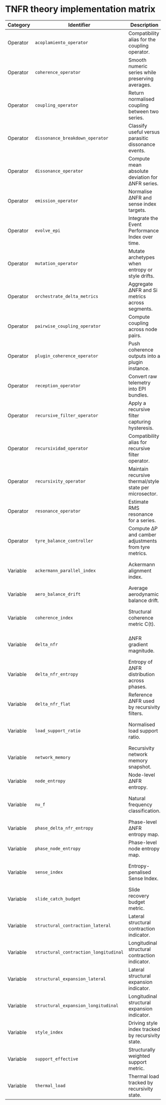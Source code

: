 # TNFR theory implementation matrix

| Category | Identifier | Description | Core references | Tests references |
| --- | --- | --- | --- | --- |
| Operator | `acoplamiento_operator` | Compatibility alias for the coupling operator. | src/tnfr_lfs/core/__init__.py<br />src/tnfr_lfs/core/operators.py | tests/test_core_operators.py |
| Operator | `coherence_operator` | Smooth numeric series while preserving averages. | src/tnfr_lfs/core/__init__.py<br />src/tnfr_lfs/core/operators.py | tests/plugins/test_interfaces.py<br />tests/plugins/test_plugin_integration.py<br />tests/plugins/test_registry.py<br />(+2 more) |
| Operator | `coupling_operator` | Return normalised coupling between two series. | src/tnfr_lfs/core/__init__.py<br />src/tnfr_lfs/core/operators.py | tests/test_acceptance_pipeline.py<br />tests/test_core_operators.py |
| Operator | `dissonance_breakdown_operator` | Classify useful versus parasitic dissonance events. | src/tnfr_lfs/core/__init__.py<br />src/tnfr_lfs/core/operators.py | tests/test_core_interfaces.py<br />tests/test_core_operators.py |
| Operator | `dissonance_operator` | Compute mean absolute deviation for ΔNFR series. | src/tnfr_lfs/core/__init__.py<br />src/tnfr_lfs/core/operators.py | tests/test_core_operators.py |
| Operator | `emission_operator` | Normalise ΔNFR and sense index targets. | src/tnfr_lfs/core/__init__.py<br />src/tnfr_lfs/core/operators.py | tests/helpers/plugins.py<br />tests/plugins/test_interfaces.py<br />tests/plugins/test_manager.py<br />(+2 more) |
| Operator | `evolve_epi` | Integrate the Event Performance Index over time. | src/tnfr_lfs/core/__init__.py<br />src/tnfr_lfs/core/epi.py<br />src/tnfr_lfs/core/operators.py | tests/test_core_operators.py |
| Operator | `mutation_operator` | Mutate archetypes when entropy or style drifts. | src/tnfr_lfs/core/__init__.py<br />src/tnfr_lfs/core/operators.py<br />src/tnfr_lfs/core/segmentation.py | tests/test_acceptance_pipeline.py<br />tests/test_core_operators.py |
| Operator | `orchestrate_delta_metrics` | Aggregate ΔNFR and Si metrics across segments. | src/tnfr_lfs/core/__init__.py<br />src/tnfr_lfs/core/operators.py | tests/test_acceptance_pipeline.py<br />tests/test_cli.py<br />tests/test_core_operators.py |
| Operator | `pairwise_coupling_operator` | Compute coupling across node pairs. | src/tnfr_lfs/core/operators.py | tests/test_core_operators.py |
| Operator | `plugin_coherence_operator` | Push coherence outputs into a plugin instance. | src/tnfr_lfs/core/operators.py | tests/plugins/test_plugin_integration.py |
| Operator | `reception_operator` | Convert raw telemetry into EPI bundles. | src/tnfr_lfs/core/__init__.py<br />src/tnfr_lfs/core/operators.py | tests/plugins/test_registry.py<br />tests/test_acceptance_pipeline.py<br />tests/test_core_operators.py |
| Operator | `recursive_filter_operator` | Apply a recursive filter capturing hysteresis. | src/tnfr_lfs/core/__init__.py<br />src/tnfr_lfs/core/operators.py | tests/test_acceptance_pipeline.py<br />tests/test_core_operators.py |
| Operator | `recursividad_operator` | Compatibility alias for recursive filter operator. | src/tnfr_lfs/core/__init__.py<br />src/tnfr_lfs/core/operators.py | tests/test_core_operators.py |
| Operator | `recursivity_operator` | Maintain recursive thermal/style state per microsector. | src/tnfr_lfs/core/__init__.py<br />src/tnfr_lfs/core/operators.py<br />src/tnfr_lfs/core/segmentation.py | tests/test_acceptance_pipeline.py<br />tests/test_core_operators.py |
| Operator | `resonance_operator` | Estimate RMS resonance for a series. | src/tnfr_lfs/core/__init__.py<br />src/tnfr_lfs/core/operators.py | tests/test_acceptance_pipeline.py<br />tests/test_core_operators.py |
| Operator | `tyre_balance_controller` | Compute ΔP and camber adjustments from tyre metrics. | src/tnfr_lfs/core/__init__.py<br />src/tnfr_lfs/core/operators.py | tests/test_core_operators.py<br />tests/test_recommender.py |
| Variable | `ackermann_parallel_index` | Ackermann alignment index. | src/tnfr_lfs/core/epi.py<br />src/tnfr_lfs/core/epi_models.py<br />src/tnfr_lfs/core/interfaces.py<br />(+3 more) | tests/helpers/steering.py<br />tests/test_cli_osd.py<br />tests/test_core_interfaces.py<br />(+4 more) |
| Variable | `aero_balance_drift` | Average aerodynamic balance drift. | src/tnfr_lfs/core/metrics.py<br />src/tnfr_lfs/core/segmentation.py | tests/test_metrics.py |
| Variable | `coherence_index` | Structural coherence metric C(t). | src/tnfr_lfs/core/epi.py<br />src/tnfr_lfs/core/epi_models.py<br />src/tnfr_lfs/core/interfaces.py<br />(+3 more) | tests/helpers/abtest.py<br />tests/plugins/test_plugin_integration.py<br />tests/test_cli.py<br />(+8 more) |
| Variable | `delta_nfr` | ΔNFR gradient magnitude. | src/tnfr_lfs/core/__init__.py<br />src/tnfr_lfs/core/archetypes.py<br />src/tnfr_lfs/core/cache.py<br />(+8 more) | tests/conftest.py<br />tests/helpers/abtest.py<br />tests/helpers/epi.py<br />(+27 more) |
| Variable | `delta_nfr_entropy` | Entropy of ΔNFR distribution across phases. | src/tnfr_lfs/core/interfaces.py<br />src/tnfr_lfs/core/metrics.py<br />src/tnfr_lfs/core/segmentation.py | tests/test_cli_osd.py<br />tests/test_metrics.py<br />tests/test_segmentation.py |
| Variable | `delta_nfr_flat` | Reference ΔNFR used by recursivity filters. | src/tnfr_lfs/core/operators.py | ✗ |
| Variable | `load_support_ratio` | Normalised load support ratio. | src/tnfr_lfs/core/metrics.py<br />src/tnfr_lfs/core/operators.py<br />src/tnfr_lfs/core/segmentation.py | tests/test_cli_osd.py<br />tests/test_core_metrics.py<br />tests/test_core_operators.py<br />(+3 more) |
| Variable | `network_memory` | Recursivity network memory snapshot. | src/tnfr_lfs/core/operators.py | tests/test_acceptance_pipeline.py |
| Variable | `node_entropy` | Node-level ΔNFR entropy. | src/tnfr_lfs/core/interfaces.py<br />src/tnfr_lfs/core/metrics.py<br />src/tnfr_lfs/core/segmentation.py | tests/test_cli_osd.py<br />tests/test_metrics.py<br />tests/test_segmentation.py |
| Variable | `nu_f` | Natural frequency classification. | src/tnfr_lfs/core/archetypes.py<br />src/tnfr_lfs/core/cache.py<br />src/tnfr_lfs/core/cache_settings.py<br />(+7 more) | tests/conftest.py<br />tests/helpers/epi.py<br />tests/helpers/microsector.py<br />(+17 more) |
| Variable | `phase_delta_nfr_entropy` | Phase-level ΔNFR entropy map. | src/tnfr_lfs/core/interfaces.py<br />src/tnfr_lfs/core/metrics.py<br />src/tnfr_lfs/core/segmentation.py | tests/test_cli_osd.py<br />tests/test_metrics.py<br />tests/test_segmentation.py |
| Variable | `phase_node_entropy` | Phase-level node entropy map. | src/tnfr_lfs/core/interfaces.py<br />src/tnfr_lfs/core/metrics.py<br />src/tnfr_lfs/core/segmentation.py | tests/test_cli_osd.py<br />tests/test_metrics.py<br />tests/test_segmentation.py |
| Variable | `sense_index` | Entropy-penalised Sense Index. | src/tnfr_lfs/core/__init__.py<br />src/tnfr_lfs/core/coherence.py<br />src/tnfr_lfs/core/epi.py<br />(+5 more) | tests/conftest.py<br />tests/helpers/abtest.py<br />tests/helpers/epi.py<br />(+25 more) |
| Variable | `slide_catch_budget` | Slide recovery budget metric. | src/tnfr_lfs/core/metrics.py<br />src/tnfr_lfs/core/segmentation.py | tests/test_cli_osd.py<br />tests/test_metrics.py<br />tests/test_recommender.py<br />(+1 more) |
| Variable | `structural_contraction_lateral` | Lateral structural contraction indicator. | src/tnfr_lfs/core/metrics.py<br />src/tnfr_lfs/core/operators.py<br />src/tnfr_lfs/core/segmentation.py | tests/test_cli_osd.py<br />tests/test_core_metrics.py<br />tests/test_core_operators.py<br />(+2 more) |
| Variable | `structural_contraction_longitudinal` | Longitudinal structural contraction indicator. | src/tnfr_lfs/core/metrics.py<br />src/tnfr_lfs/core/operators.py<br />src/tnfr_lfs/core/segmentation.py | tests/test_cli_osd.py<br />tests/test_core_metrics.py<br />tests/test_core_operators.py<br />(+2 more) |
| Variable | `structural_expansion_lateral` | Lateral structural expansion indicator. | src/tnfr_lfs/core/metrics.py<br />src/tnfr_lfs/core/operators.py<br />src/tnfr_lfs/core/segmentation.py | tests/test_cli_osd.py<br />tests/test_core_metrics.py<br />tests/test_core_operators.py<br />(+2 more) |
| Variable | `structural_expansion_longitudinal` | Longitudinal structural expansion indicator. | src/tnfr_lfs/core/metrics.py<br />src/tnfr_lfs/core/operators.py<br />src/tnfr_lfs/core/segmentation.py | tests/test_cli_osd.py<br />tests/test_core_metrics.py<br />tests/test_core_operators.py<br />(+2 more) |
| Variable | `style_index` | Driving style index tracked by recursivity state. | src/tnfr_lfs/core/epi.py<br />src/tnfr_lfs/core/epi_models.py<br />src/tnfr_lfs/core/interfaces.py<br />(+2 more) | tests/conftest.py<br />tests/helpers/epi.py<br />tests/helpers/microsector.py<br />(+10 more) |
| Variable | `support_effective` | Structurally weighted support metric. | src/tnfr_lfs/core/metrics.py<br />src/tnfr_lfs/core/operators.py<br />src/tnfr_lfs/core/segmentation.py | tests/test_cli_osd.py<br />tests/test_core_metrics.py<br />tests/test_core_operators.py<br />(+2 more) |
| Variable | `thermal_load` | Thermal load tracked by recursivity state. | src/tnfr_lfs/core/segmentation.py | tests/conftest.py<br />tests/helpers/microsector.py<br />tests/test_acceptance_pipeline.py<br />(+4 more) |
